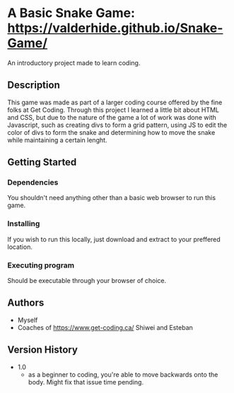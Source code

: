 # A Basic Snake Game: https://valderhide.github.io/Snake-Game/

An introductory project made to learn coding.

## Description

This game was made as part of a larger coding course offered by the fine folks at Get Coding. Through this project I learned a little bit about HTML and CSS, but due to the nature of the game a lot of work was done with Javascript, such as creating divs to form a grid pattern, using JS to edit the color of divs to form the snake and determining how to move the snake while maintaining a certain lenght.

## Getting Started

### Dependencies

You shouldn't need anything other than a basic web browser to run this game. 

### Installing

If you wish to run this locally, just download and extract to your preffered location.

### Executing program

Should be executable through your browser of choice.


## Authors

* Myself
* Coaches of https://www.get-coding.ca/
  Shiwei and Esteban

## Version History

* 1.0
    * as a beginner to coding, you're able to move backwards onto the body. Might fix that issue time pending.

